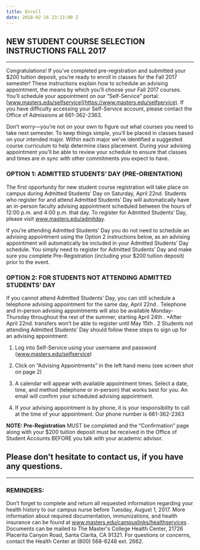 ```yaml
---
title: Enroll
date: 2018-02-16 23:13:00 Z
---
```


## NEW STUDENT COURSE SELECTION INSTRUCTIONS FALL 2017

---

Congratulations! If you’ve completed pre-registration and submitted your $200 tuition deposit, you’re ready to enroll in classes for the Fall 2017 semester! These instructions explain how to schedule an advising appointment, the means by which you’ll choose your Fall 2017 courses. You’ll schedule your appointment on our “Self-Service” portal: [www.masters.edu/selfservice](https://www.masters.edu/selfservice). If you have difficulty accessing your Self-Service account, please contact the Office of Admissions at 661-362-2363.

Don’t worry—you’re not on your own to figure out what courses you need to take next semester. To keep things simple, you’ll be placed in classes based on your intended major. Within each major we’ve identified a suggested course curriculum to help determine class placement. During your advising appointment you’ll be able to review your schedule to ensure that classes and times are in sync with other commitments you expect to have.

### OPTION 1: ADMITTED STUDENTS’ DAY (PRE-ORIENTATION)

The first opportunity for new student course registration will take place on campus during Admitted Students’ Day on Saturday, April 22nd. Students who register for and attend Admitted Students’ Day will automatically have an in-person faculty advising appointment scheduled between the hours of 12:00 p.m. and 4:00 p.m. that day. To register for Admitted Students’ Day, please visit www.masters.edu/admitday.

If you’re attending Admitted Students’ Day you do not need to schedule an advising appointment using the Option 2 instructions below, as an advising appointment will automatically be included in your Admitted Students’ Day schedule. You simply need to register for Admitted Students’ Day and make sure you complete Pre-Registration (including your $200 tuition deposit) prior to the event.

### OPTION 2: FOR STUDENTS NOT ATTENDING ADMITTED STUDENTS’ DAY

If you cannot attend Admitted Students’ Day, you can still schedule a telephone advising appointment for the same day, April 22nd . Telephone and in-person advising appointments will also be available Monday-Thursday throughout the rest of the summer, starting April 24th . \*After April 22nd. transfers won’t be able to register until May 15th . 2 Students not attending Admitted Students’ Day should follow these steps to sign up for an advising appointment:

1. Log into Self-Service using your username and password (www.masters.edu/selfservice)

2. Click on “Advising Appointments” in the left hand menu (see screen shot on page 2)

3. A calendar will appear with available appointment times. Select a date, time, and method (telephone or in-person) that works best for you. An email will confirm your scheduled advising appointment.

4. If your advising appointment is by phone, it is your responsibility to call at the time of your appointment. Our phone number is 661-362-2363

**NOTE: Pre-Registration** MUST be completed and the “Confirmation” page along with your $200 tuition deposit must be received in the Office of Student Accounts BEFORE you talk with your academic advisor.

## Please don’t hesitate to contact us, if you have any questions.

---

### REMINDERS:

Don’t forget to complete and return all requested information regarding your health history to our campus nurse before Tuesday, August 1, 2017. More information about required documentation, immunizations, and health insurance can be found at www.masters.edu/campuslinks/healthservices . Documents can be mailed to The Master's College Health Center, 21726 Placerita Canyon Road, Santa Clarita, CA 91321. For questions or concerns, contact the Health Center at (800) 568-6248 ext. 2662.